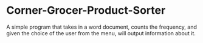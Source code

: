 # Corner-Grocer-Product-Sorter
A simple program that takes in a word document, counts the frequency, and given the choice of the user from the menu, will output information about it.
